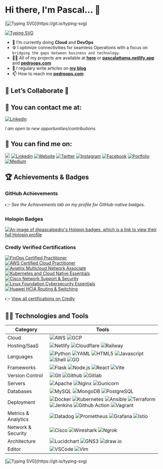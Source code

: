# Hi there, I'm Pascal... 🤝

[![Typing SVG](https://readme-typing-svg.demolab.com?font=Fira+Code&duration=3000&pause=500&color=00FF00&center=true&vCenter=true&multiline=true&width=700&lines=Welcome+to+my+GitHub+Space!)](https://git.io/typing-svg)


[![Typing SVG](https://readme-typing-svg.demolab.com?lines=💻+Cloud+Networking;☁️+Cloud+Cost+Optimization;🔐+Security-first+Architecture;⚙️+Infrastructure+as+Code;🧠+AI-powered+SaaS+Development)](https://git.io/typing-svg)


- 🔭 I’m currently doing **Cloud** and **DevOps**
- ⚙ I optimize connectivities for seamless Operations with a focus on `bridging the gaps between business and technology`.
- 👨‍💻 All of my projects are available at **[here][github]** or **[pascalattama.netlify.app][portfolio]** and **[pedroops.com][website]**
- 📝 I regulary write articles on **[my blog][blog]**
- 📫 How to reach me **[pedroops.com][website]**

## 🤝 Let’s Collaborate 🤝

## 📧 You can contact me at:

[![Linkedin](https://img.shields.io/badge/linkedin-%230077B5.svg?&style=for-the-badge&logo=linkedin&logoColor=white)](https://www.linkedin.com/in/pascal-attama/)

_I am open to new opportunities/contributions._

## 🔎 You can find me on:

<a href="mailto:attamapascalpedro@gmail.com"><img src="https://img.shields.io/badge/Gmail-D14836?style=for-the-badge&logo=gmail&logoColor=white"/></a> [![Linkedin](https://img.shields.io/badge/linkedin-%230077B5.svg?&style=for-the-badge&logo=linkedin&logoColor=white)](https://www.linkedin.com/in/pascal-attama/)
[![Website](https://img.shields.io/website?label=PedroOps.com&style=for-the-badge&url=https%3A%2F%2Fpedroops.com)](https://pedroops.com)  [![Twitter](https://img.shields.io/badge/X-000000?style=for-the-badge&logo=x&logoColor=white)](https://x.com/Pascalpedro)   [![Instagram](https://img.shields.io/badge/instagram-%23E4405F.svg?&style=for-the-badge&logo=instagram&logoColor=white)](https://www.instagram.com/pascalpedro47/)
[![Facebook](https://img.shields.io/badge/facebook-%231877F2.svg?&style=for-the-badge&logo=facebook&logoColor=white)](https://www.facebook.com/pascalpedro.attama)
[![Portfolio](https://img.shields.io/badge/Portfolio-FF5722?style=for-the-badge&logo=todoist&logoColor=white)](https://pascalattama.netlify.app/)  [![Medium](https://img.shields.io/badge/-Medium-%23000000?style=for-the-badge&logo=medium&logoColor=white)](https://medium.com/@attamapascalpedro)


## 🏆 Achievements & Badges  

### GitHub Achievements  
👉 *See the Achievements tab on my profile for GitHub-native badges.*  

### Holopin Badges  
[![An image of @pascalpedro's Holopin badges, which is a link to view their full Holopin profile](https://holopin.me/pascalpedro)](https://holopin.io/@pascalpedro)  


### Credly Verified Certifications  
[![FinOps Certified Practitioner](https://images.credly.com/size/110x110/images/fe3dd5c0-5c3b-4a4e-9503-59b02b5f3873/image.png)](https://www.credly.com/users/pascal-attama)  
[![AWS Certified Cloud Practitioner](https://images.credly.com/size/110x110/images/2e3c4d23-90cc-4f68-9b6d-2213c6b2c6c4/aws-cloud-practitioner.png)](https://www.credly.com/users/pascal-attama)  
[![Aviatrix Multicloud Network Associate](https://images.credly.com/size/110x110/images/10b1df4e-8f9c-4d26-b3d3-4b2af1b7f4b5/image.png)](https://www.credly.com/users/pascal-attama)  
[![Kubernetes and Cloud Native Essentials](https://images.credly.com/size/110x110/images/922f7d3e-ef0d-4d3a-9f13-5d0c64b91f45/image.png)](https://www.credly.com/users/pascal-attama)  
[![Cisco Network Support & Security](https://images.credly.com/size/110x110/images/8d9c81a0-df1d-4e6c-b7c1-9efb1a5c7b21/image.png)](https://www.credly.com/users/pascal-attama)  
[![Linux Foundation Cybersecurity Essentials](https://images.credly.com/size/110x110/images/69f5d64a-f7e2-4bc7-9374-3e47c4cc7a54/image.png)](https://www.credly.com/users/pascal-attama)  
[![Huawei HCIA Routing & Switching](https://images.credly.com/size/110x110/images/2f2d7d7d-9096-4b9d-91e5-ccfddf4bdf92/image.png)](https://www.credly.com/users/pascal-attama)  

👉 [View all certifications on Credly](https://www.credly.com/users/pascal-attama)  

## 👨‍💻 Technologies and Tools

| Category           | Tools                                                                                                                                                                                                                                                                                           |
| ------------------ | ------------------------------------------------------------------------------------------------------------------------------------------------------------------------------------------------------------------------------------------------------------------------------------------------------------ |
| Cloud              | ![AWS](https://img.shields.io/badge/Amazon_AWS-232F3E?style=for-the-badge&logo=amazon-aws&logoColor=white) ![GCP](https://img.shields.io/badge/Google_Cloud-4285F4?style=for-the-badge&logo=google-cloud&logoColor=white)                                                                                                                                                                                                          |
| Hosting/SaaS       | ![Netlify](https://img.shields.io/badge/Netlify-00C7B7?style=for-the-badge&logo=netlify&logoColor=white) ![Cloudflare](https://img.shields.io/badge/Cloudflare-F38020?style=for-the-badge&logo=Cloudflare&logoColor=white) ![Railway](https://img.shields.io/badge/Railway-0B0D0E?style=for-the-badge&logo=railway&logoColor=white)                                                                                                                                                                                                                                                |
| Languages          | ![Python](https://img.shields.io/badge/Python-3776AB?style=for-the-badge&logo=python&logoColor=white)   ![YAML](https://img.shields.io/badge/yaml-%23ffffff.svg?style=for-the-badge&logo=yaml&logoColor=151515)   ![HTML5](https://img.shields.io/badge/html5%20-%23E34F26.svg?&style=for-the-badge&logo=html5&logoColor=white) ![Javascript](https://img.shields.io/badge/javascript%20-%23323330.svg?&style=for-the-badge&logo=javascript&logoColor=%23F7DF1E)  ![Shell](https://img.shields.io/badge/shell_script%20-%23121011.svg?&style=for-the-badge&logo=gnu-bash&logoColor=white) ![GO](https://img.shields.io/badge/Go-00ADD8?style=for-the-badge&logo=go&logoColor=white)                                                                                                                                                                                                                                                         |
| Frameworks         |  ![Flask](https://img.shields.io/badge/flask-%23000.svg?style=for-the-badge&logo=flask&logoColor=white)  ![Node.js](https://img.shields.io/badge/Node.js-43853D?style=for-the-badge&logo=node.js&logoColor=white)  ![React](https://img.shields.io/badge/react-%2320232a.svg?style=for-the-badge&logo=react&logoColor=%2361DAFB)    ![Vite](https://img.shields.io/badge/vite-%23646CFF.svg?style=for-the-badge&logo=vite&logoColor=white)                                                                                                                                                                                                           |
| Version Control    |  ![Git](https://img.shields.io/badge/git-%23F05033.svg?style=for-the-badge&logo=git&logoColor=white)  ![Github](https://img.shields.io/badge/GitHub-100000?style=for-the-badge&logo=github&logoColor=white) ![Gitlab](https://img.shields.io/badge/GitLab-330F63?style=for-the-badge&logo=gitlab&logoColor=white)                                                                                                                                                                                                                                        |
| Servers            | ![Apache](https://img.shields.io/badge/apache%20-%23D42029.svg?&style=for-the-badge&logo=apache&logoColor=white) ![Nginx](https://img.shields.io/badge/nginx%20-%23009639.svg?&style=for-the-badge&logo=nginx&logoColor=white)   ![Gunicorn](https://img.shields.io/badge/gunicorn-%298729.svg?style=for-the-badge&logo=gunicorn&logoColor=white)                                                                                                                                                                                                                 |
| Databases          | ![MySQL](https://img.shields.io/badge/MySQL-00000F?style=for-the-badge&logo=mysql&logoColor=white) ![MongoDB](https://img.shields.io/badge/MongoDB-%234ea94b.svg?&style=for-the-badge&logo=mongodb&logoColor=white) ![PostgreSQL](https://img.shields.io/badge/PostgreSQL-316192?style=for-the-badge&logo=postgresql&logoColor=white)                                                                                                                                                                                                                                                   |
| Deployment         | ![Docker](https://img.shields.io/badge/docker%20-%230db7ed.svg?&style=for-the-badge&logo=docker&logoColor=white) ![Kubernetes](https://img.shields.io/badge/kubernetes%20-%23326ce5.svg?&style=for-the-badge&logo=kubernetes&logoColor=white)  ![Ansible](https://img.shields.io/badge/Ansible-000000?style=for-the-badge&logo=ansible&logoColor=white)  ![Terraform](https://img.shields.io/badge/terraform-%235835CC.svg?style=for-the-badge&logo=terraform&logoColor=white)  ![Jenkins](https://img.shields.io/badge/Jenkins-D24939?style=for-the-badge&logo=Jenkins&logoColor=white)  ![Github Action](https://img.shields.io/badge/GitHub_Actions-2088FF?style=for-the-badge&logo=github-actions&logoColor=white)  ![Vagrant](https://img.shields.io/badge/Vagrant-1868F2?style=for-the-badge&logo=Vagrant&logoColor=white)                                                                                                                                                                                                                                                                                                                                                    |
| Metrics & Analytics | ![Datadog](https://img.shields.io/badge/Datadog-F2F4F9?style=for-the-badge&logo=datadog&logoColor=purple) ![Prometheus](https://img.shields.io/badge/Prometheus-F2F4F9?style=for-the-badge&logo=prometheus) ![Grafana](https://img.shields.io/badge/Grafana-F2F4F9?style=for-the-badge&logo=grafana&logoColor=orange)    ![Istio](https://img.shields.io/badge/Istio-566aa5?style=for-the-badge&logo=istio&logoColor=white)                                                                      |                                                                                              
| Network & Security       | ![Cisco](https://img.shields.io/badge/cisco-%23049fd9.svg?style=for-the-badge&logo=cisco&logoColor=black)  ![Wireshark](https://img.shields.io/badge/Wireshark-1679A7?style=for-the-badge&logo=Wireshark&logoColor=white)   ![Ngrok](https://img.shields.io/badge/Ngrok-1F1E33?style=for-the-badge&logo=ngrok&logoColor=white)                                                                                                                            |        
| Architecture    |  ![Lucidchart](https://img.shields.io/badge/Lucidchart-FFA500?style=for-the-badge&logo=lucidchart&logoColor=white) ![GNS3](https://img.shields.io/badge/GNS3-2E3A59?style=for-the-badge&logo=gns3&logoColor=white) ![draw.io](https://img.shields.io/badge/draw.io-F08705?style=for-the-badge&logo=draw.io&logoColor=white)                                                                                                                                                                                                         |
| Editor   | ![VSCode](https://img.shields.io/badge/Visual_Studio_Code-0078D4?style=for-the-badge&logo=visual%20studio%20code&logoColor=white)   ![Vim](https://img.shields.io/badge/VIM-%2311AB00.svg?style=for-the-badge&logo=vim&logoColor=white)                                                                                                                                                                                                                                                                                                        |

[![Typing SVG](https://readme-typing-svg.demolab.com?lines=Stay+tuned+and;Brace+for+impact!!!;You+are+entering+the+PedroOps+zone......)](https://git.io/typing-svg)




</details>

[website]: https://pedroops.com
[portfolio]: https://pascalattama.netlify.app/
[blog]: https://
[twitter]: https://x.com/Pascalpedro
[instagram]: https://instagram.com/pascalpedro47
[linkedin]: https://linkedin.com/in/pascal-attama/
[facebook]: https://www.facebook.com/pascalpedro.attama
[github]: https://github.com/Pascalpedro
[credly]: https://www.credly.com/users/pascal-attama
